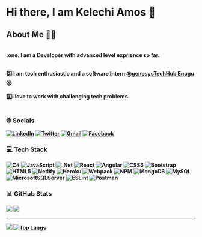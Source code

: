# Hi there, I am Kelechi Amos :wave:<br />
## About Me :construction_worker_man:
<br />
<b> :one: I am a Developer with advanced level exprience so far. <b/> <br /><br/>

<b> :two: I am tech enthusiastic and a software Intern 
[@genesysTechHub Enugu](https://bezao.genesystechhub.com/) <b/>:congratulations:
<br /> <br />
<b> 3️⃣I love to work with challenging tech problems <b/> <br /> <br />

### 🌐 Socials
[![LinkedIn](https://img.shields.io/badge/-LINKEDIN-0077B5?style=for-the-badge&logo=linkedin&logoColor=white)](https://www.linkedin.com/in/kellyncodes)
 [![Twitter](https://img.shields.io/badge/TWITTER-%231DA1F2?style=for-the-badge&logo=twitter&logoColor=white)](https://twitter.com/kellyncode) [![Gmail](https://img.shields.io/badge/-GMAIL-D14836?style=for-the-badge&logo=gmail&logoColor=white)](mailto:kellyncodes@gmail.com)
 [![Facebook](https://img.shields.io/badge/-FACEBOOK-00BFFF?style=for-the-badge&logo=facebook&logoColor=white)](https://facebook.com/kellyncodes)

### 💻 Tech Stack
![C#](https://img.shields.io/badge/c%23-%23239120.svg?style=for-the-badge&logo=c-sharp&logoColor=white) ![JavaScript](https://img.shields.io/badge/javascript-%23323330.svg?style=for-the-badge&logo=javascript&logoColor=%23F7DF1E) ![.Net](https://img.shields.io/badge/.NET-5C2D91?style=for-the-badge&logo=.net&logoColor=white) ![React](https://img.shields.io/badge/react-%2320232a.svg?style=for-the-badge&logo=react&logoColor=%2361DAFB) ![Angular](https://img.shields.io/badge/angular-%23DD0031.svg?style=for-the-badge&logo=angular&logoColor=white) ![CSS3](https://img.shields.io/badge/css3-%231572B6.svg?style=for-the-badge&logo=css3&logoColor=white) ![Bootstrap](https://img.shields.io/badge/bootstrap-%23563D7C.svg?style=for-the-badge&logo=bootstrap&logoColor=white) ![HTML5](https://img.shields.io/badge/html5-%23E34F26.svg?style=for-the-badge&logo=html5&logoColor=white)  ![Netlify](https://img.shields.io/badge/netlify-%23000000.svg?style=for-the-badge&logo=netlify&logoColor=#00C7B7) ![Heroku](https://img.shields.io/badge/heroku-%23430098.svg?style=for-the-badge&logo=heroku&logoColor=white) ![Webpack](https://img.shields.io/badge/webpack-%238DD6F9.svg?style=for-the-badge&logo=webpack&logoColor=black) ![NPM](https://img.shields.io/badge/NPM-%23000000.svg?style=for-the-badge&logo=npm&logoColor=white) ![MongoDB](https://img.shields.io/badge/MongoDB-%234ea94b.svg?style=for-the-badge&logo=mongodb&logoColor=white) ![MySQL](https://img.shields.io/badge/mysql-%2300f.svg?style=for-the-badge&logo=mysql&logoColor=white) ![MicrosoftSQLServer](https://img.shields.io/badge/Microsoft%20SQL%20Sever-CC2927?style=for-the-badge&logo=microsoft%20sql%20server&logoColor=white) ![ESLint](https://img.shields.io/badge/ESLint-4B3263?style=for-the-badge&logo=eslint&logoColor=white) ![Postman](https://img.shields.io/badge/Postman-FF6C37?style=for-the-badge&logo=postman&logoColor=white)


### 📊 GitHub Stats
![](https://github-readme-stats.vercel.app/api?username=KellynCodes&theme=react&hide_border=true&include_all_commits=true&count_private=true)
![](https://github-readme-streak-stats.herokuapp.com/?user=KellynCodes&theme=react&hide_border=true)<br/>

---
[![](https://visitcount.itsvg.in/api?id=KellynCodes&icon=0&color=0)](https://visitcount.itsvg.in)
[![Top Langs](https://github-readme-stats.vercel.app/api/top-langs/?username=KellynCodes&layout=compact&theme=vision-friendly-dark)](https://github.com/Kellyncodes/github-readme-stats)
